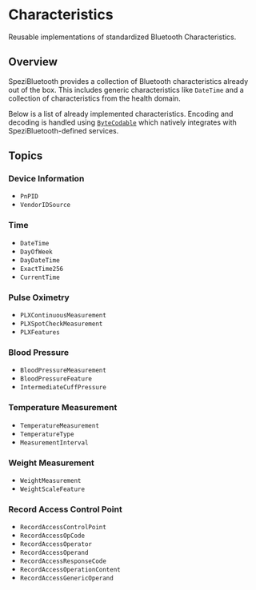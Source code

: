 # Characteristics

Reusable implementations of standardized Bluetooth Characteristics.

<!--
#
# This source file is part of the Stanford Spezi open source project
#
# SPDX-FileCopyrightText: 2024 Stanford University and the project authors (see CONTRIBUTORS.md)
#
# SPDX-License-Identifier: MIT
#
-->

## Overview

SpeziBluetooth provides a collection of Bluetooth characteristics already out of the box.
This includes generic characteristics like
``DateTime`` and a collection of characteristics from the health domain.

Below is a list of already implemented characteristics.
Encoding and decoding is handled using [`ByteCodable`](https://swiftpackageindex.com/StanfordSpezi/SpeziFileFormats/documentation/bytecoding)
which natively integrates with SpeziBluetooth-defined services.

## Topics

### Device Information

- ``PnPID``
- ``VendorIDSource``

### Time

- ``DateTime``
- ``DayOfWeek``
- ``DayDateTime``
- ``ExactTime256``
- ``CurrentTime``

### Pulse Oximetry

- ``PLXContinuousMeasurement``
- ``PLXSpotCheckMeasurement``
- ``PLXFeatures``

### Blood Pressure

- ``BloodPressureMeasurement``
- ``BloodPressureFeature``
- ``IntermediateCuffPressure``

### Temperature Measurement

- ``TemperatureMeasurement``
- ``TemperatureType``
- ``MeasurementInterval``

### Weight Measurement

- ``WeightMeasurement``
- ``WeightScaleFeature``


### Record Access Control Point

- ``RecordAccessControlPoint``
- ``RecordAccessOpCode``
- ``RecordAccessOperator``
- ``RecordAccessOperand``
- ``RecordAccessResponseCode``
- ``RecordAccessOperationContent``
- ``RecordAccessGenericOperand``
